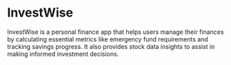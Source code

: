# InvestWise
InvestWise is a personal finance app that helps users manage their finances by calculating essential metrics like emergency fund requirements and tracking savings progress. It also provides stock data insights to assist in making informed investment decisions.
